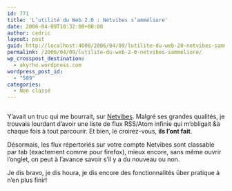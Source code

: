 ```yaml
---
id: 771
title: 'L’utilité du Web 2.0 : Netvibes s’amméliore'
date: 2006-04-09T10:32:00+00:00
author: cedric
layout: post
guid: http://localhost:4000/2006/04/09/lutilite-du-web-20-netvibes-sammeliore.html
permalink: /2006/04/09/lutilite-du-web-2-0-netvibes-sammeliore/
wp_crosspost_destination:
  - akyrho.wordpress.com
wordpress_post_id:
  - "589"
categories:
  - Non classé
---
```

<img src="https://i2.wp.com/blog.netvibes.com/images/anise-launch/en-feed-tooltips.gif?w=900" alt="" data-recalc-dims="1" />

Y’avait un truc qui me bourrait, sur [Netvibes](http://www.netvibes.com/). Malgré ses grandes qualités, je trouvais lourdant d’avoir une liste de flux RSS/Atom infinie qui m’obligait &à chaque fois à tout parcourir. Et bien, le croirez-vous, **ils l’ont fait**.

Désormais, les flux répertoriés sur votre compte Netvibes sont classable par tab (exactement comme pour firefox), mieux encore, sans même ouvrir l’onglet, on peut à l’avance savoir s’il y a du nouveau ou non.

Je dis bravo, je dis houra, je dis encore des fonctionnalités über pratique à n’en plus finir!